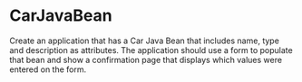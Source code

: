 # CarJavaBean
Create an application that has a Car Java Bean that includes name, type and description as attributes. The application should use a form to populate that bean and show a confirmation page that displays which values were entered on the form.
